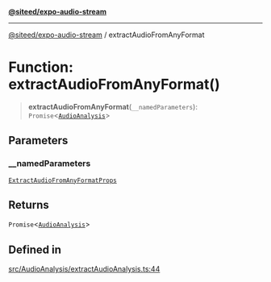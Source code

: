 [**@siteed/expo-audio-stream**](../README.md)

***

[@siteed/expo-audio-stream](../README.md) / extractAudioFromAnyFormat

# Function: extractAudioFromAnyFormat()

> **extractAudioFromAnyFormat**(`__namedParameters`): `Promise`\<[`AudioAnalysis`](../interfaces/AudioAnalysis.md)\>

## Parameters

### \_\_namedParameters

[`ExtractAudioFromAnyFormatProps`](../interfaces/ExtractAudioFromAnyFormatProps.md)

## Returns

`Promise`\<[`AudioAnalysis`](../interfaces/AudioAnalysis.md)\>

## Defined in

[src/AudioAnalysis/extractAudioAnalysis.ts:44](https://github.com/deeeed/expo-audio-stream/blob/5b78ac5765ee3fd334df797c5aa52ca63fddd43d/packages/expo-audio-stream/src/AudioAnalysis/extractAudioAnalysis.ts#L44)
